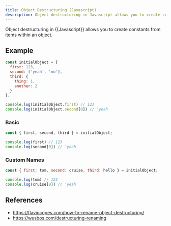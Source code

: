 ```yaml
---
title: Object Destructuring (Javascript)
description: Object destructuring in Javascript allows you to create constants from items within an object.
---
```


Object destructuring in {{Javascript}} allows you to create constants from items within an object.

## Example

```javascript
const initialObject = {
  first: 123,
  second: ['yeah', 'no'],
  third: {
    thing: 1,
    another: 2
  }
};

console.log(initialObject.first) // 123
console.log(initialObject.second[0]) // 'yeah
```

### Basic

```javascript
const { first, second, third } = initialObject;

console.log(first) // 123
console.log(second[0]) // 'yeah'
```

### Custom Names

```javascript
const { first: tom, second: cruise, third: hello } = initialObject;

console.log(tom) // 123
console.log(cruise[0]) // 'yeah'
```

## References

- https://flaviocopes.com/how-to-rename-object-destructuring/
- https://wesbos.com/destructuring-renaming
